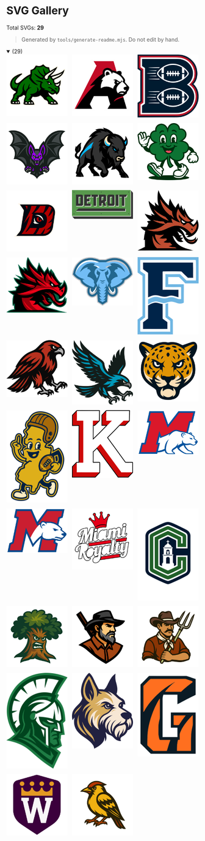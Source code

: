 # SVG Gallery

Total SVGs: **29**

> Generated by `tools/generate-readme.mjs`. Do not edit by hand.


<details open>
<summary> (29)</summary>

<div style="display:flex;flex-wrap:wrap;gap:12px;align-items:flex-start;">
<a href="svgs/Triceratops.svg" title="svgs/Triceratops.svg"><img src="svgs/Triceratops.svg" alt="svgs/Triceratops.svg" width="160" /></a>
<a href="svgs/a%20bear.svg" title="svgs/a bear.svg"><img src="svgs/a%20bear.svg" alt="svgs/a bear.svg" width="160" /></a>
<a href="svgs/b.svg" title="svgs/b.svg"><img src="svgs/b.svg" alt="svgs/b.svg" width="160" /></a>
<a href="svgs/bat.svg" title="svgs/bat.svg"><img src="svgs/bat.svg" alt="svgs/bat.svg" width="160" /></a>
<a href="svgs/bull%20bison.svg" title="svgs/bull bison.svg"><img src="svgs/bull%20bison.svg" alt="svgs/bull bison.svg" width="160" /></a>
<a href="svgs/clover.svg" title="svgs/clover.svg"><img src="svgs/clover.svg" alt="svgs/clover.svg" width="160" /></a>
<a href="svgs/d%20tiger.svg" title="svgs/d tiger.svg"><img src="svgs/d%20tiger.svg" alt="svgs/d tiger.svg" width="160" /></a>
<a href="svgs/detroit.svg" title="svgs/detroit.svg"><img src="svgs/detroit.svg" alt="svgs/detroit.svg" width="160" /></a>
<a href="svgs/dragon%201.svg" title="svgs/dragon 1.svg"><img src="svgs/dragon%201.svg" alt="svgs/dragon 1.svg" width="160" /></a>
<a href="svgs/dragon%202.svg" title="svgs/dragon 2.svg"><img src="svgs/dragon%202.svg" alt="svgs/dragon 2.svg" width="160" /></a>
<a href="svgs/elephant.svg" title="svgs/elephant.svg"><img src="svgs/elephant.svg" alt="svgs/elephant.svg" width="160" /></a>
<a href="svgs/f%20wave.svg" title="svgs/f wave.svg"><img src="svgs/f%20wave.svg" alt="svgs/f wave.svg" width="160" /></a>
<a href="svgs/hawk%201.svg" title="svgs/hawk 1.svg"><img src="svgs/hawk%201.svg" alt="svgs/hawk 1.svg" width="160" /></a>
<a href="svgs/hawk%202.svg" title="svgs/hawk 2.svg"><img src="svgs/hawk%202.svg" alt="svgs/hawk 2.svg" width="160" /></a>
<a href="svgs/jaguar.svg" title="svgs/jaguar.svg"><img src="svgs/jaguar.svg" alt="svgs/jaguar.svg" width="160" /></a>
<a href="svgs/jersey.svg" title="svgs/jersey.svg"><img src="svgs/jersey.svg" alt="svgs/jersey.svg" width="160" /></a>
<a href="svgs/k.svg" title="svgs/k.svg"><img src="svgs/k.svg" alt="svgs/k.svg" width="160" /></a>
<a href="svgs/m%20bear%202.svg" title="svgs/m bear 2.svg"><img src="svgs/m%20bear%202.svg" alt="svgs/m bear 2.svg" width="160" /></a>
<a href="svgs/m%20bear.svg" title="svgs/m bear.svg"><img src="svgs/m%20bear.svg" alt="svgs/m bear.svg" width="160" /></a>
<a href="svgs/miami%20royalty.svg" title="svgs/miami royalty.svg"><img src="svgs/miami%20royalty.svg" alt="svgs/miami royalty.svg" width="160" /></a>
<a href="svgs/mission%20c.svg" title="svgs/mission c.svg"><img src="svgs/mission%20c.svg" alt="svgs/mission c.svg" width="160" /></a>
<a href="svgs/oak%20WIP.svg" title="svgs/oak WIP.svg"><img src="svgs/oak%20WIP.svg" alt="svgs/oak WIP.svg" width="160" /></a>
<a href="svgs/pioneer.svg" title="svgs/pioneer.svg"><img src="svgs/pioneer.svg" alt="svgs/pioneer.svg" width="160" /></a>
<a href="svgs/ranchhand.svg" title="svgs/ranchhand.svg"><img src="svgs/ranchhand.svg" alt="svgs/ranchhand.svg" width="160" /></a>
<a href="svgs/spartan%202.svg" title="svgs/spartan 2.svg"><img src="svgs/spartan%202.svg" alt="svgs/spartan 2.svg" width="160" /></a>
<a href="svgs/terrier.svg" title="svgs/terrier.svg"><img src="svgs/terrier.svg" alt="svgs/terrier.svg" width="160" /></a>
<a href="svgs/tiger%20g.svg" title="svgs/tiger g.svg"><img src="svgs/tiger%20g.svg" alt="svgs/tiger g.svg" width="160" /></a>
<a href="svgs/w%20crown.svg" title="svgs/w crown.svg"><img src="svgs/w%20crown.svg" alt="svgs/w crown.svg" width="160" /></a>
<a href="svgs/yellowhammer.svg" title="svgs/yellowhammer.svg"><img src="svgs/yellowhammer.svg" alt="svgs/yellowhammer.svg" width="160" /></a>
</div>

</details>
